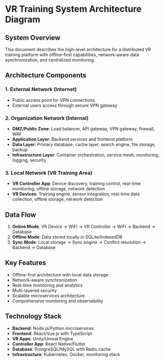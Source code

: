 # VR Training System Architecture Diagram

## System Overview

This document describes the high-level architecture for a distributed VR training platform with offline-first capabilities, network-aware data synchronization, and centralized monitoring.

## Architecture Components

### 1. External Network (Internet)

- Public access point for VPN connections
- External users access through secure VPN gateway

### 2. Organization Network (Internal)

- **DMZ/Public Zone**: Load balancer, API gateway, VPN gateway, firewall, WAF
- **Application Layer**: Backend services and frontend platform
- **Data Layer**: Primary database, cache layer, search engine, file storage, backup
- **Infrastructure Layer**: Container orchestration, service mesh, monitoring, logging, security

### 3. Local Network (VR Training Area)

- **VR Controller App**: Device discovery, training control, real-time monitoring, offline storage, network detection
- **VR Devices**: Training engine, sensor integration, real-time data collection, offline storage, network detection

## Data Flow

1. **Online Mode**: VR Device → WiFi → VR Controller → WiFi → Backend → Database
2. **Offline Mode**: Data stored locally in SQLite/IndexedDB
3. **Sync Mode**: Local storage → Sync engine → Conflict resolution → Backend → Database

## Key Features

- Offline-first architecture with local data storage
- Network-aware synchronization
- Real-time monitoring and analytics
- Multi-layered security
- Scalable microservices architecture
- Comprehensive monitoring and observability

## Technology Stack

- **Backend**: Node.js/Python microservices
- **Frontend**: React/Vue.js with TypeScript
- **VR Apps**: Unity/Unreal Engine
- **Controller App**: React Native/Flutter
- **Database**: PostgreSQL/MySQL with Redis cache
- **Infrastructure**: Kubernetes, Docker, monitoring stack
